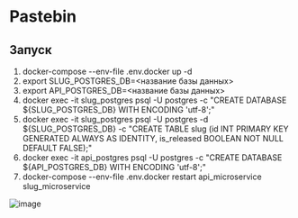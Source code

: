 # Pastebin

## Запуск

1. docker-compose --env-file .env.docker up -d
2. export SLUG_POSTGRES_DB=<название базы данных>
3. export API_POSTGRES_DB=<название базы данных>
4. docker exec -it slug_postgres psql -U postgres -c "CREATE DATABASE ${SLUG_POSTGRES_DB} WITH ENCODING 'utf-8';"
5. docker exec -it slug_postgres psql -U postgres -d ${SLUG_POSTGRES_DB} -c "CREATE TABLE slug (id INT PRIMARY KEY GENERATED ALWAYS 
AS IDENTITY, is_released BOOLEAN NOT NULL DEFAULT FALSE);"
6. docker exec -it api_postgres psql -U postgres -c "CREATE DATABASE ${API_POSTGRES_DB} WITH ENCODING 'utf-8';"
7. docker-compose --env-file .env.docker restart api_microservice slug_microservice

![image](https://github.com/user-attachments/assets/38018d6f-d2f2-4a45-be4c-da7d37b67c6a)

